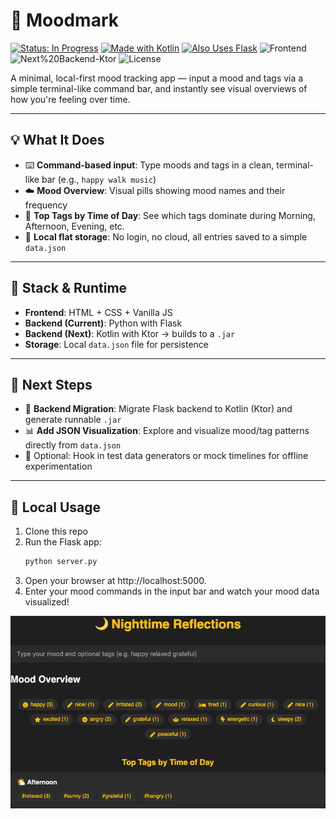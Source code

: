   
# 🧠 Moodmark

[![Status: In Progress](https://img.shields.io/badge/Status-In%20Progress-yellow)]()
[![Made with Kotlin](https://img.shields.io/badge/Made%20with-Kotlin-7f52ff?logo=kotlin&logoColor=white)](https://kotlinlang.org/)
[![Also Uses Flask](https://img.shields.io/badge/Temporary%20Backend-Flask-blue?logo=flask)](https://flask.palletsprojects.com/)
![Frontend](https://img.shields.io/badge/frontend-HTML%2FCSS%2FJS-orange)
![Next%20Backend-Ktor](https://img.shields.io/badge/next-Ktor%2FKotlin-yellow)
![License](https://img.shields.io/badge/license-MIT-green)

A minimal, local-first mood tracking app — input a mood and tags via a simple terminal-like command bar, and instantly see visual overviews of how you're feeling over time.

---

## 💡 What It Does

- ⌨️ **Command-based input**: Type moods and tags in a clean, terminal-like bar (e.g., `happy walk music`)
- ☁️ **Mood Overview**: Visual pills showing mood names and their frequency
- 🔖 **Top Tags by Time of Day**: See which tags dominate during Morning, Afternoon, Evening, etc.
- 🎯 **Local flat storage**: No login, no cloud, all entries saved to a simple `data.json`

---

## 🔧 Stack & Runtime

- **Frontend**: HTML + CSS + Vanilla JS
- **Backend (Current)**: Python with Flask
- **Backend (Next)**: Kotlin with Ktor → builds to a `.jar`
- **Storage**: Local `data.json` file for persistence

---

## 🧭 Next Steps

- 🔄 **Backend Migration**: Migrate Flask backend to Kotlin (Ktor) and generate runnable `.jar`
- 📊 **Add JSON Visualization**: Explore and visualize mood/tag patterns directly from `data.json`
- 🧪 Optional: Hook in test data generators or mock timelines for offline experimentation

---

## 📁 Local Usage

1. Clone this repo
2. Run the Flask app:
   ```bash
   python server.py
   ```
3. Open your browser at http://localhost:5000.
4. Enter your mood commands in the input bar and watch your mood data visualized!

![Mood Tracker UI](assets/moodmark-preview.png)
